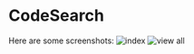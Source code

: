 CodeSearch
==========
Here are some screenshots:
![index](https://raw.github.com/shafiry/CodeSearch/blob/master/codesearch1.png)
![view all](https://raw.github.com/shafiry/CodeSearch/blob/master/codesearch2.png)
